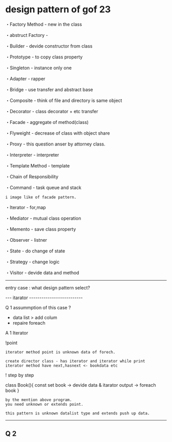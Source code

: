 # design pattern of gof 23

・Factory Method	- new in the class

・abstruct Factory - 

・Builder - devide constructor from class

・Prototype - to copy class property

・Singleton - instance only one

・Adapter - rapper

・Bridge - use transfer and abstract base

・Composite - think of file and directory is same object

・Decorator - class decorator + etc transfer

・Facade - aggregate of method(class)

・Flyweight - decrease of class with object share

・Proxy - this question anser by attorney class.

・Interpreter - interpreter

・Template Method - template

・Chain of Responsibility

・Command - task queue and stack

	i image like of facade pattern.

・Iterator - for,map

・Mediator - mutual class operation

・Memento - save class property

・Observer - listner

・State - do change of state

・Strategy - change logic

・Visitor - devide data and method


--------------------------------

entry case : what design pattern select?


--- itarator --------------------------

Q 1 assummption of this case ?
- data list > add colum
- repaire foreach

A 1
Iterator



!point

	iterator method point is unknown data of forech.

	create director class - has iterator and iterator while print
	iterator method have next,hasnext <- bookdata etc
	

! step by step

class Book(){
	const set book -> devide data & itarator 
	output -> foreach book
}

	by the mention above program.
	you need unknown or extends point.

	this pattern is unknown datalist type and extends push up data.


------------------------------------------



Q 2
- 


















